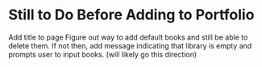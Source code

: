 # Still to Do Before Adding to Portfolio
Add title to page
Figure out way to add default books and still be able to delete them.
If not then, add message indicating that library is empty and prompts user to input books. (will likely go this direction)
